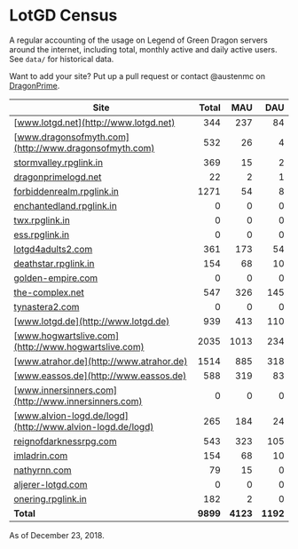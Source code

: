 # LotGD Census
A regular accounting of the usage on Legend of Green Dragon servers around the internet, including total, monthly active and daily active users. See `data/` for historical data.

Want to add your site? Put up a pull request or contact @austenmc on [DragonPrime](http://dragonprime.net).


Site | Total | MAU | DAU
--- | ---:| ---:| ---:
[www.lotgd.net](http://www.lotgd.net)|344|237|84
[www.dragonsofmyth.com](http://www.dragonsofmyth.com)|532|26|4
[stormvalley.rpglink.in](http://stormvalley.rpglink.in)|369|15|2
[dragonprimelogd.net](http://dragonprimelogd.net)|22|2|1
[forbiddenrealm.rpglink.in](http://forbiddenrealm.rpglink.in)|1271|54|8
[enchantedland.rpglink.in](http://enchantedland.rpglink.in)|0|0|0
[twx.rpglink.in](http://twx.rpglink.in)|0|0|0
[ess.rpglink.in](http://ess.rpglink.in)|0|0|0
[lotgd4adults2.com](http://lotgd4adults2.com)|361|173|54
[deathstar.rpglink.in](http://deathstar.rpglink.in)|154|68|10
[golden-empire.com](http://golden-empire.com)|0|0|0
[the-complex.net](http://the-complex.net)|547|326|145
[tynastera2.com](http://tynastera2.com)|0|0|0
[www.lotgd.de](http://www.lotgd.de)|939|413|110
[www.hogwartslive.com](http://www.hogwartslive.com)|2035|1013|234
[www.atrahor.de](http://www.atrahor.de)|1514|885|318
[www.eassos.de](http://www.eassos.de)|588|319|83
[www.innersinners.com](http://www.innersinners.com)|0|0|0
[www.alvion-logd.de/logd](http://www.alvion-logd.de/logd)|265|184|24
[reignofdarknessrpg.com](http://reignofdarknessrpg.com)|543|323|105
[imladrin.com](http://imladrin.com)|154|68|10
[nathyrnn.com](http://nathyrnn.com)|79|15|0
[aljerer-lotgd.com](http://aljerer-lotgd.com)|0|0|0
[onering.rpglink.in](http://onering.rpglink.in)|182|2|0
**Total**|**9899**|**4123**|**1192**

As of December 23, 2018.
